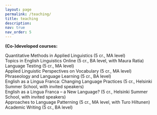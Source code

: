 ```yaml
---
layout: page
permalink: /teaching/
title: teaching
description:
nav: true
nav_order: 5
---
```

<b>(Co-)developed courses:</b>

Quantitative Methods in Applied Linguistics (5 cr., MA level)<br>
Topics in English Linguistics Online (5 cr., BA level, with Maura Ratia)<br>
Language Testing (5 cr., MA level)<br>
Applied Linguistic Perspectives on Vocabulary (5 cr., MA level)<br>
Phraseology and Language Learning (5 cr., BA level)<br>
English as a Lingua Franca: Changing Language Practices (5 cr., Helsinki Summer School, with invited speakers)<br>
English as a Lingua Franca – a New Language? (5 cr., Helsinki Summer School, with invited speakers)<br>
Approaches to Language Patterning (5 cr., MA level, with Turo Hiltunen) <br>
Academic Writing (5 cr., BA level)<br>
